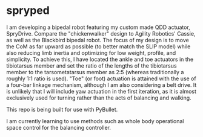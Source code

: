 # spryped

I am developing a bipedal robot featuring my custom made QDD actuator, SpryDrive. Compare the "chickenwalker" design to Agility Robotics' Cassie, as well as the Blackbird bipedal robot. The focus of my design is to move the CoM as far upward as possible (to better match the SLIP model) while also reducing limb inertia and optimizing for low weight, profile, and simplicity. To achieve this, I have located the ankle and toe actuators in the tibiotarsus member and set the ratio of the lengths of the tibiotarsus member to the tarsometatarsus member as 2:5 (whereas traditionally a roughly 1:1 ratio is used). "Toe" (or foot) actuation is attained with the use of a four-bar linkage mechanism, although I am also considering a belt drive. It is unlikely that I will include yaw actuation in the first iteration, as it is almost exclusively used for turning rather than the acts of balancing and walking.

This repo is being built for use with PyBullet. 

I am currently learning to use methods such as whole body operational space control for the balancing controller. 

